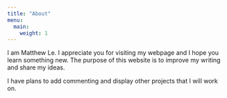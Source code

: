 ```yaml
---
title: "About"
menu:
  main:
    weight: 1
---
```

I am Matthew Le. I appreciate you for visiting my
webpage and I hope you learn something new.
The purpose of this website is to improve my writing and
share my ideas. 

I have plans to add commenting and display other projects
that I will work on.